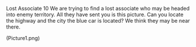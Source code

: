 Lost Associate
10
We are trying to find a lost associate who may be headed into enemy territory. All they have sent you is this picture. Can you locate the highway and the city the blue car is located? We think they may be near there.

(Picture1.png)
